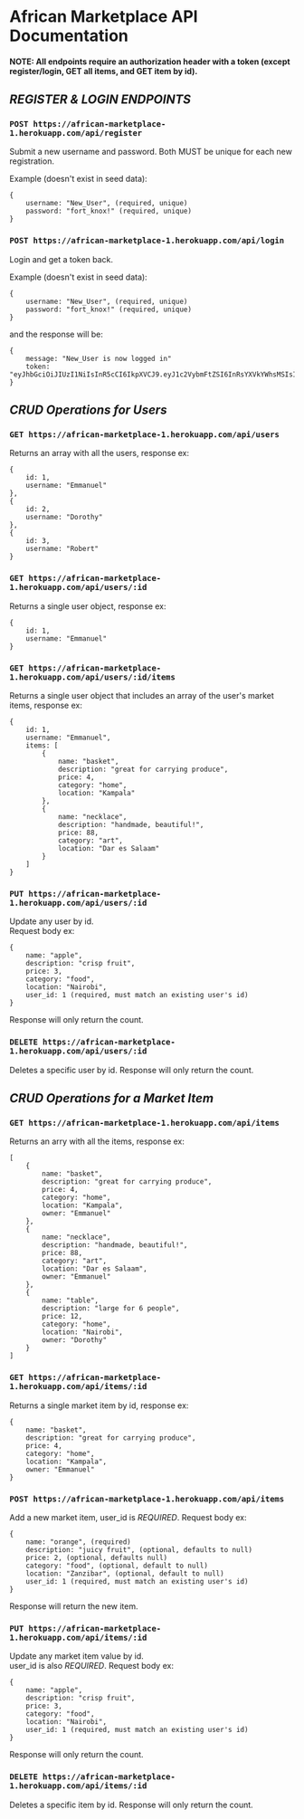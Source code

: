 # African Marketplace API Documentation

#### **NOTE: All endpoints require an authorization header with a token (except register/login, GET all items, and GET item by id).**

## *REGISTER & LOGIN ENDPOINTS*

### `POST https://african-marketplace-1.herokuapp.com/api/register`
Submit a new username and password. Both MUST be unique for each new registration. 

Example (doesn't exist in seed data):

    { 
        username: "New_User", (required, unique)
        password: "fort_knox!" (required, unique)
    }

### `POST https://african-marketplace-1.herokuapp.com/api/login`
Login and get a token back.

Example (doesn't exist in seed data):

    {
        username: "New_User", (required, unique)
        password: "fort_knox!" (required, unique)
    }

and the response will be:

    {
        message: "New_User is now logged in"
        token: "eyJhbGciOiJIUzI1NiIsInR5cCI6IkpXVCJ9.eyJ1c2VybmFtZSI6InRsYXVkYWhsMSIsImlhdCI6MTU3NDEyOD"
    }

## *CRUD Operations for Users*

### `GET https://african-marketplace-1.herokuapp.com/api/users`
Returns an array with all the users, response ex:

    {
        id: 1,
        username: "Emmanuel"
    },
    {
        id: 2,
        username: "Dorothy"
    },
    {
        id: 3,
        username: "Robert"
    }

### `GET https://african-marketplace-1.herokuapp.com/api/users/:id`
Returns a single user object, response ex:

    {
        id: 1,
        username: "Emmanuel"
    }

### `GET https://african-marketplace-1.herokuapp.com/api/users/:id/items`
Returns a single user object that includes an array of the user's market items, response ex:

    {
        id: 1,
        username: "Emmanuel",
        items: [
            {
                name: "basket",
                description: "great for carrying produce",
                price: 4,
                category: "home",
                location: "Kampala"
            },
            {
                name: "necklace",
                description: "handmade, beautiful!",
                price: 88,
                category: "art",
                location: "Dar es Salaam"
            }
        ]
    } 

### `PUT https://african-marketplace-1.herokuapp.com/api/users/:id`
Update any user by id.  
Request body ex:

    {
        name: "apple",
        description: "crisp fruit",
        price: 3,
        category: "food", 
        location: "Nairobi",
        user_id: 1 (required, must match an existing user's id)
    }

Response will only return the count. 

### `DELETE https://african-marketplace-1.herokuapp.com/api/users/:id`
Deletes a specific user by id. Response will only return the count.

## *CRUD Operations for a Market Item*

### `GET https://african-marketplace-1.herokuapp.com/api/items`
Returns an arry with all the items, response ex:
        
    [
        {
            name: "basket",
            description: "great for carrying produce",
            price: 4,
            category: "home",
            location: "Kampala",
            owner: "Emmanuel"
        },
        {
            name: "necklace",
            description: "handmade, beautiful!",
            price: 88,
            category: "art",
            location: "Dar es Salaam",
            owner: "Emmanuel"
        },
        {
            name: "table",
            description: "large for 6 people",
            price: 12,
            category: "home",
            location: "Nairobi",
            owner: "Dorothy"
        }
    ]

### `GET https://african-marketplace-1.herokuapp.com/api/items/:id`
Returns a single market item by id, response ex:

    {
        name: "basket",
        description: "great for carrying produce",
        price: 4,
        category: "home",
        location: "Kampala",
        owner: "Emmanuel"
    }

### `POST https://african-marketplace-1.herokuapp.com/api/items`
Add a new market item, user_id is *REQUIRED*. Request body ex:

    {
        name: "orange", (required)
        description: "juicy fruit", (optional, defaults to null)
        price: 2, (optional, defaults null)
        category: "food", (optional, default to null)
        location: "Zanzibar", (optional, default to null)
        user_id: 1 (required, must match an existing user's id)
    }

Response will return the new item.

### `PUT https://african-marketplace-1.herokuapp.com/api/items/:id`
Update any market item value by id.  
user_id is also *REQUIRED*. Request body ex:

    {
        name: "apple",
        description: "crisp fruit",
        price: 3,
        category: "food", 
        location: "Nairobi",
        user_id: 1 (required, must match an existing user's id)
    }

Response will only return the count.

### `DELETE https://african-marketplace-1.herokuapp.com/api/items/:id`
Deletes a specific item by id. Response will only return the count.